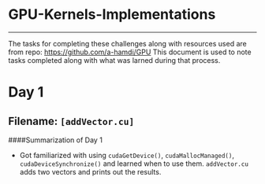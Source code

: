 # GPU-Kernels-Implementations
---

The tasks for completing these challenges along with resources used are from repo: https://github.com/a-hamdi/GPU
This document is used to note tasks completed along with what was larned during that process.

# Day 1

## Filename: `[addVector.cu]`

####Summarization of Day 1

- Got familiarized with using `cudaGetDevice()`, `cudaMallocManaged()`, `cudaDeviceSynchronize()` and learned when to use them. `addVector.cu` adds two vectors and prints out the results.

